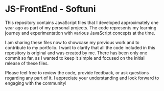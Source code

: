 # JS-FrontEnd - Softuni
 
This repository contains JavaScript files that I developed approximately one year ago as part of my personal projects. The code represents my learning journey and experimentation with various JavaScript concepts at the time.

I am sharing these files now to showcase my previous work and to contribute to my portfolio. I want to clarify that all the code included in this repository is original and was created by me. There has been only one commit so far, as I wanted to keep it simple and focused on the initial release of these files.

Please feel free to review the code, provide feedback, or ask questions regarding any part of it. I appreciate your understanding and look forward to engaging with the community!
